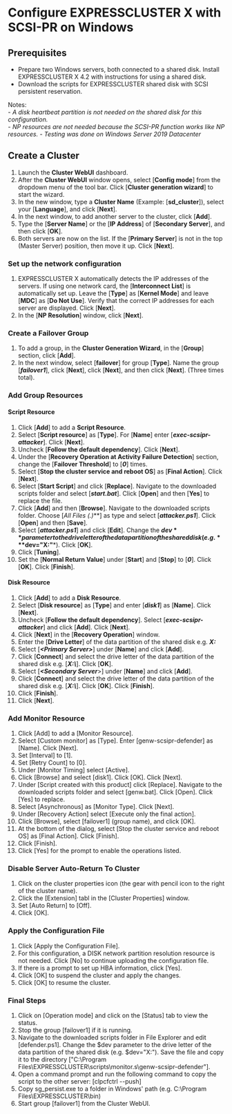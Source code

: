 # Configure EXPRESSCLUSTER X with SCSI-PR on Windows
## Prerequisites
- Prepare two Windows servers, both connected to a shared disk. Install EXPRESSCLUSTER X 4.2 with instructions for using a shared disk.    
- Download the scripts for EXPRESSCLUSTER shared disk with SCSI persistent reservation.    
    
Notes:    
    - *A disk heartbeat partition is not needed on the shared disk for this configuration.*    
    - *NP resources are not needed because the SCSI-PR function works like NP resources.*
    - *Testing was done on Windows Server 2019 Datacenter*

## Create a Cluster

1.	Launch the **Cluster WebUI** dashboard.
2.	After the **Cluster WebUI** window opens, select [**Config mode**] from the dropdown menu of the tool bar. Click [**Cluster generation wizard**] to start the wizard.
3.	In the new window, type a **Cluster Name** (Example: [**sd_cluster**]), select your [**Language**], and click [**Next**].
4.	In the next window, to add another server to the cluster, click [**Add**].
5.	Type the [**Server Name**] or the [**IP Address**] of [**Secondary Server**], and then click [**OK**].
6.	Both servers are now on the list. If the [**Primary Server**] is not in the top (Master Server) position, then move it up. Click [**Next**].

### Set up the network configuration
1.	EXPRESSCLUSTER X automatically detects the IP addresses of the servers. If using one network card, the [**Interconnect List**] is automatically set up. Leave the [**Type**] as [**Kernel Mode**] and leave [**MDC**] as [**Do Not Use**]. Verify that the correct IP addresses for each server are displayed. Click [**Next**].
2.	In the [**NP Resolution**] window, click [**Next**].

### Create a Failover Group
1.	To add a group, in the **Cluster Generation Wizard**, in the [**Group**] section, click [**Add**].
2.	In the next window, select [**failover**] for group [**Type**]. Name the group [***failover1***], click [**Next**], click [**Next**], and then click [**Next**]. (Three times total).

### Add Group Resources
#### Script Resource
1.	Click [**Add**] to add a **Script Resource**.
2.	Select [**Script resource**] as [**Type**]. For [**Name**] enter [***exec-scsipr-attacker***]. Click [**Next**].
3.	Uncheck [**Follow the default dependency**]. Click [**Next**].
4.	Under the [**Recovery Operation at Activity Failure Detection**] section, change the [**Failover Threshold**] to [***0***] times.
5.	Select [**Stop the cluster service and reboot OS**] as [**Final Action**]. Click [**Next**].
6.	Select [**Start Script**] and click [**Replace**]. Navigate to the downloaded scripts folder and select [***start.bat***]. Click [**Open**] and then [**Yes**] to replace the file.
7.	Click [**Add**] and then [**Browse**]. Navigate to the downloaded scripts folder. Choose [***All Files (*.*)***] as type and select [***attacker.ps1***]. Click [**Open**] and then [**Save**].
8.	Select [***attacker.ps1***] and click [**Edit**]. Change the **$dev** parameter to the drive letter of the data partition of the shared disk (e.g. ***$dev="X:"***). Click [**OK**].
9.	Click [**Tuning**].
10.	Set the [**Normal Return Value**] under [**Start**] and [**Stop**] to [***0***]. Click [**OK**]. Click [**Finish**].

#### Disk Resource
1.	Click [**Add**] to add a **Disk Resource**.
2.	Select [**Disk resource**] as [**Type**] and enter [***disk1***] as [**Name**]. Click [**Next**].
3.	Uncheck [**Follow the default dependency**]. Select [***exec-scsipr-attacker***] and click [**Add**]. Click [**Next**].
4.	Click [**Next**] in the [**Recovery Operation**] window.
5.	Enter the [**Drive Letter**] of the data partition of the shared disk e.g. ***X:*** 
6.	Select [***\<Primary Server>***] under [**Name**] and click [**Add**].
7.	Click [**Connect**] and select the drive letter of the data partition of the shared disk e.g. [***X:\\***]. Click [**OK**].
8.	Select [***\<Secondary Server***>] under [**Name**] and click [**Add**].
9.	Click [**Connect**] and select the drive letter of the data partition of the shared disk e.g. [***X:\\***]. Click [**OK**]. Click [**Finish**].
10.	Click [**Finish**].
11.	Click [**Next**].

### Add Monitor Resource
1.	Click [Add] to add a [Monitor Resource].
2.	Select [Custom monitor] as [Type]. Enter [genw-scsipr-defender] as [Name]. Click [Next].
3.	Set [Interval] to [1].
4.	Set [Retry Count] to [0].
3.	Under [Monitor Timing] select [Active].
4.	Click [Browse] and select [disk1]. Click [OK]. Click [Next].
5.	Under [Script created with this product] click [Replace]. Navigate to the downloaded scripts folder and select [genw.bat]. Click [Open]. Click [Yes] to replace.
6.	Select [Asynchronous] as [Monitor Type]. Click [Next].
7.	Under [Recovery Action] select [Execute only the final action].
8.	Click [Browse], select [failover1] (group name), and click [OK].
9.	At the bottom of the dialog, select [Stop the cluster service and reboot OS] as [Final Action]. Click [Finish].
10.	Click [Finish].
11.	Click [Yes] for the prompt to enable the operations listed.

### Disable Server Auto-Return To Cluster
1.	Click on the cluster properties icon (the gear with pencil icon to the right of the cluster name).
2.	Click the [Extension] tabl in the [Cluster Properties] window.
3.	Set [Auto Return] to [Off].
4.	Click [OK].

### Apply the Configuration File
1.	Click [Apply the Configuration File].
2.	For this configuration, a DISK network partition resolution resource is not needed. Click [No] to continue uploading the configuration file.
3.	If there is a prompt to set up HBA information, click [Yes].
4.	Click [OK] to suspend the cluster and apply the changes.
5.	Click [OK] to resume the cluster.

### Final Steps
1. Click on [Operation mode] and click on the [Status] tab to view the status.
2. Stop the group [failover1] if it is running.
3. Navigate to the downloaded scripts folder in File Explorer and edit [defender.ps1]. Change the $dev parameter to the drive letter of the data partition of the shared disk (e.g. $dev="X:"). Save the file and copy it to the directory ["C:\Program Files\EXPRESSCLUSTER\scripts\monitor.s\genw-scsipr-defender"].
4. Open a command prompt and run the following command to copy the script to the other server:
[clpcfctrl --push]
5. Copy sg_persist.exe to a folder in Windows' path (e.g. C:\Program Files\EXPRESSCLUSTER\bin)
6. Start group [failover1] from the Cluster WebUI.

